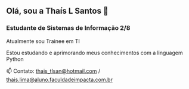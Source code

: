 ## Olá, sou a Thaís L Santos 👋

### Estudante de **Sistemas de Informação** 2/8


Atualmente sou Trainee em TI

Estou estudando e aprimorando meus conhecimentos com a linguagem Python

📫 Contato: 
thais_tlsan@hotmail.com / thais.lima@aluno.faculdadeimpacta.com.br


<!--

-->
